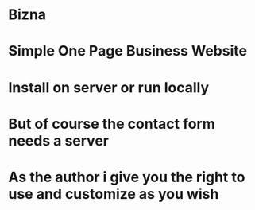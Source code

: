 # Bizna
# Simple One Page Business Website
# Install on server or run locally
# But of course the contact form needs  a server
# As the author i give you the right to use and customize as you wish
